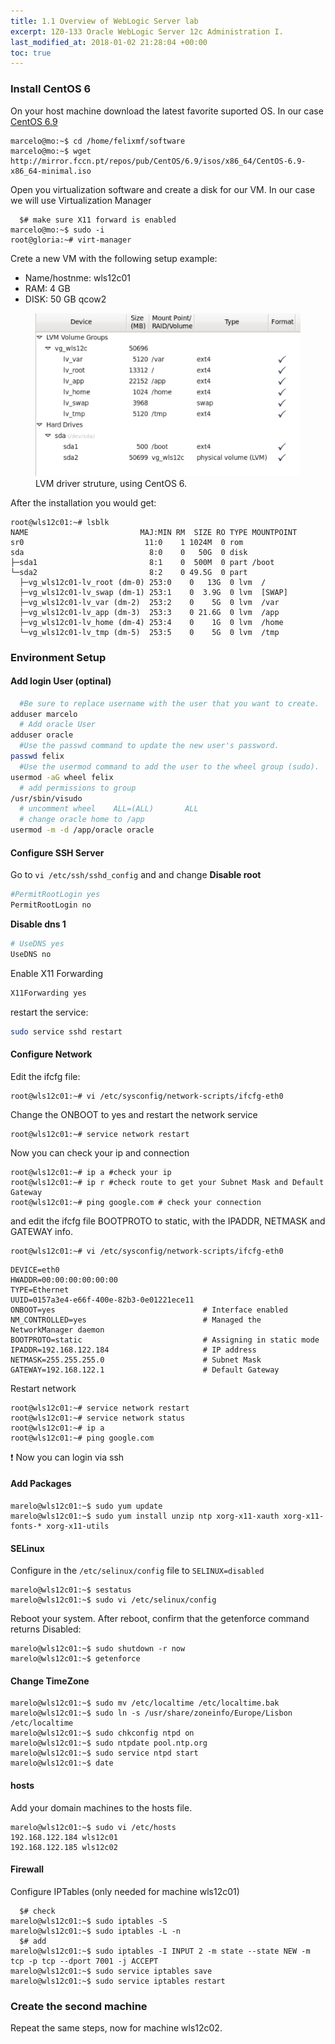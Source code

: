 ```yaml
---
title: 1.1 Overview of WebLogic Server lab
excerpt: 1Z0-133 Oracle WebLogic Server 12c Administration I.
last_modified_at: 2018-01-02 21:28:04 +00:00
toc: true
---
```


### Install CentOS 6

On your host machine download the latest favorite suported OS. In our case [CentOS 6.9](http://isoredirect.centos.org/centos/6/isos/x86_64/)

```console
marcelo@mo:~$ cd /home/felixmf/software
marcelo@mo:~$ wget http://mirror.fccn.pt/repos/pub/CentOS/6.9/isos/x86_64/CentOS-6.9-x86_64-minimal.iso
```

Open you virtualization software and create a disk for our VM. In our case we will use Virtualization Manager

```console
  $# make sure X11 forward is enabled
marcelo@mo:~$ sudo -i
root@gloria:~# virt-manager
```

Crete a new VM with the following setup example:
* Name/hostnme: wls12c01
* RAM: 4 GB
* DISK: 50 GB qcow2

<figure>
	<img src="/assets/images/1Z0-133/lvm_example.png" alt="lvm drivers example">
    <figcaption>LVM driver struture, using CentOS 6.</figcaption>
</figure>


After the installation you would get:
```console
root@wls12c01:~# lsblk
NAME                         MAJ:MIN RM  SIZE RO TYPE MOUNTPOINT
sr0                           11:0    1 1024M  0 rom
sda                            8:0    0   50G  0 disk
├─sda1                         8:1    0  500M  0 part /boot
└─sda2                         8:2    0 49.5G  0 part
  ├─vg_wls12c01-lv_root (dm-0) 253:0    0   13G  0 lvm  /
  ├─vg_wls12c01-lv_swap (dm-1) 253:1    0  3.9G  0 lvm  [SWAP]
  ├─vg_wls12c01-lv_var (dm-2)  253:2    0    5G  0 lvm  /var
  ├─vg_wls12c01-lv_app (dm-3)  253:3    0 21.6G  0 lvm  /app
  ├─vg_wls12c01-lv_home (dm-4) 253:4    0    1G  0 lvm  /home
  └─vg_wls12c01-lv_tmp (dm-5)  253:5    0    5G  0 lvm  /tmp
```

### Environment Setup


#### Add login User (optinal)

```bash
  #Be sure to replace username with the user that you want to create.
adduser marcelo
  # Add oracle User
adduser oracle
  #Use the passwd command to update the new user's password.
passwd felix
  #Use the usermod command to add the user to the wheel group (sudo).
usermod -aG wheel felix
  # add permissions to group
/usr/sbin/visudo
  # uncomment wheel    ALL=(ALL)       ALL
  # change oracle home to /app
usermod -m -d /app/oracle oracle
```

#### Configure SSH Server

Go to `vi /etc/ssh/sshd_config` and and change
**Disable root**
```bash
#PermitRootLogin yes
PermitRootLogin no
```

**Disable dns 1**
```bash
# UseDNS yes
UseDNS no
```
Enable X11 Forwarding
```bash
X11Forwarding yes
```

restart the service:
```bash
sudo service sshd restart
```

#### Configure Network
Edit the  ifcfg file:
```console
root@wls12c01:~# vi /etc/sysconfig/network-scripts/ifcfg-eth0
```
Change the ONBOOT to yes and restart the network service

```console
root@wls12c01:~# service network restart
```

Now you can check your ip and connection
```console
root@wls12c01:~# ip a #check your ip
root@wls12c01:~# ip r #check route to get your Subnet Mask and Default Gateway
root@wls12c01:~# ping google.com # check your connection
```

and edit the ifcfg file BOOTPROTO to static, with the IPADDR, NETMASK and GATEWAY info.
```console
root@wls12c01:~# vi /etc/sysconfig/network-scripts/ifcfg-eth0
```

```
DEVICE=eth0
HWADDR=00:00:00:00:00:00
TYPE=Ethernet
UUID=0157a3e4-e66f-400e-82b3-0e01221ece11
ONBOOT=yes    	                           # Interface enabled
NM_CONTROLLED=yes                          # Managed the NetworkManager daemon
BOOTPROTO=static                           # Assigning in static mode
IPADDR=192.168.122.184 	                   # IP address
NETMASK=255.255.255.0 	                   # Subnet Mask
GATEWAY=192.168.122.1 	                   # Default Gateway
```

Restart network

```console
root@wls12c01:~# service network restart
root@wls12c01:~# service network status
root@wls12c01:~# ip a
root@wls12c01:~# ping google.com
```
:exclamation: Now you can login via ssh

#### Add Packages

```console
marelo@wls12c01:~$ sudo yum update
marelo@wls12c01:~$ sudo yum install unzip ntp xorg-x11-xauth xorg-x11-fonts-* xorg-x11-utils
```
#### SELinux

Configure in the `/etc/selinux/config` file to `SELINUX=disabled`

```console
marelo@wls12c01:~$ sestatus
marelo@wls12c01:~$ sudo vi /etc/selinux/config
```

Reboot your system. After reboot, confirm that the getenforce command returns Disabled:

```console
marelo@wls12c01:~$ sudo shutdown -r now
marelo@wls12c01:~$ getenforce
```

#### Change TimeZone

```console
marelo@wls12c01:~$ sudo mv /etc/localtime /etc/localtime.bak
marelo@wls12c01:~$ sudo ln -s /usr/share/zoneinfo/Europe/Lisbon /etc/localtime
marelo@wls12c01:~$ sudo chkconfig ntpd on
marelo@wls12c01:~$ sudo ntpdate pool.ntp.org
marelo@wls12c01:~$ sudo service ntpd start
marelo@wls12c01:~$ date
```

#### hosts
Add your domain machines to the hosts file.

```console
marelo@wls12c01:~$ sudo vi /etc/hosts
192.168.122.184 wls12c01
192.168.122.185 wls12c02
```

#### Firewall

Configure IPTables (only needed for machine wls12c01)
```console
  $# check
marelo@wls12c01:~$ sudo iptables -S
marelo@wls12c01:~$ sudo iptables -L -n
  $# add
marelo@wls12c01:~$ sudo iptables -I INPUT 2 -m state --state NEW -m tcp -p tcp --dport 7001 -j ACCEPT
marelo@wls12c01:~$ sudo service iptables save
marelo@wls12c01:~$ sudo service iptables restart
```

### Create the second machine
Repeat the same steps, now for machine wls12c02.
